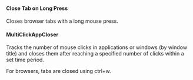#### Close Tab on Long Press

Closes browser tabs with a long mouse press.

#### MultiClickAppCloser

Tracks the number of mouse clicks in applications or windows (by window title) and closes them after reaching a specified number of clicks within a set time period.  

For browsers, tabs are closed using ctrl+w.
